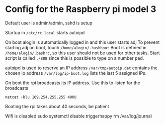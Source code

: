 # Config for the Raspberry pi model 3

Default user is admin/admin, sshd is setup

Startup in `/etc/rc.local` starts autoipd

On boot alogin is automatically logged in and this user starts adj
To prevent starting adj on boot, touch `/home/alogin/.hushboot`
Boot is defined in `/home/alogin/.bashrc`, so this user should not be used for other tasks.
Start script is called `./888` since this is possible to type on a number pad.


autoipd is used to reserve an IP address
`/var/tmp/autoip.dat` contains the chosen ip address `/var/log/ip-boot.log` lists the last 5 assigned IPs.

On boot the rpi broadcasts its IP address.
Use this to listen for the broadcasts

    netcat -blu 169.254.255.255 4000

Booting the rpi takes about 40 seconds, be patient

Wifi is disabled
sudo systemctl disable triggerhappy
rm /var/log/journal

